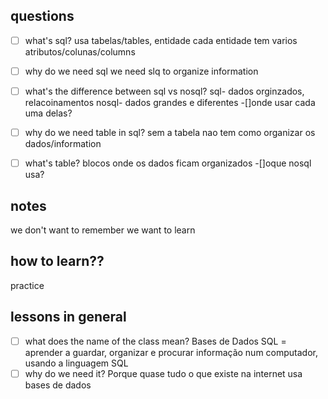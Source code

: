 ## questions
- [ ] what's sql?
usa tabelas/tables, entidade
cada entidade tem varios atributos/colunas/columns

- [ ] why do we need sql
we need slq to organize information 
- [ ] what's the difference between sql vs nosql?
sql- dados orginzados, relacoinamentos nosql- dados grandes e diferentes
-[]onde usar cada uma delas?

- [ ] why do we need table in sql?
sem a tabela nao tem como organizar os dados/information
- [ ] what's table?
blocos onde os dados ficam organizados
-[]oque nosql usa?


## notes
we don't want to remember
we want to learn


## how to learn??
practice

## lessons in general
- [ ] what does the name of the class mean?
Bases de Dados SQL = aprender a guardar, organizar e procurar informação num computador, usando a linguagem SQL
- [ ] why do we need it?
Porque quase tudo o que existe na internet usa bases de dados
